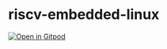 # riscv-embedded-linux

[![Open in Gitpod](https://gitpod.io/button/open-in-gitpod.svg)](https://gitpod.io/#https://github.com/tamnguyenchi93/riscv-embedded-linux)
